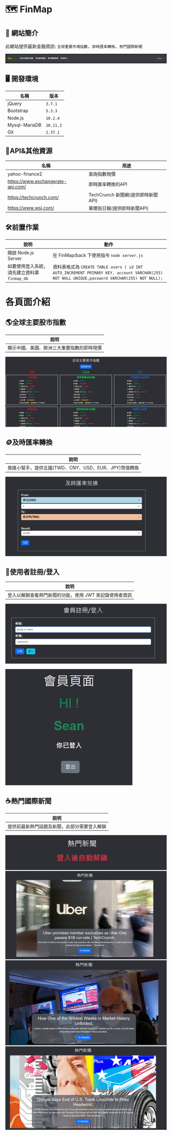 # 🗺 FinMap

## 📝 網站簡介
此網站提供最新金融資訊:  `全球重要市場指數`、`即時匯率轉換`、`熱門國際新聞`

![FinMap](https://github.com/sean56787/FinMap/blob/main/demo_img/navbar.png)

## 🖥️ 開發環境
| 名稱 | 版本 |
|------|------|
| jQuery | `3.7.1` |
| Bootstrap | `5.3.3` |
| Node.js | `10.2.4` |
| Mysql-MariaDB | `10.11.2` |
| Git | `2.37.1` |

## 🚀API&其他資源
| 名稱 | 用途 |
|------|------|
| yahoo-finance2 | 查詢指數現價 |
| https://www.exchangerate-api.com/ | 即時匯率轉換的API |
| https://techcrunch.com/ | TechCrunch 新聞網(提供即時新聞API) |
| https://www.wsj.com/ | 華爾街日報(提供即時新聞API) |

## 🛠️前置作業
| 說明 | 動作 |
|------|------|
| 開啟 Node.js Server | 在 FinMap/back 下使用指令 `node server.js` |
| 如要使用登入系統，須先建立資料庫 `finmap_db` | 資料表格式為 `CREATE TABLE users ( id INT AUTO_INCREMENT PRIMARY KEY, account VARCHAR(255) NOT NULL UNIQUE,password VARCHAR(255) NOT NULL);` |

# 各頁面介紹

## 🌎全球主要股市指數
| 說明 |
|------|
| 顯示中國、美國、歐洲三大重要指數的即時現價 |

![全球主要股市指數](https://github.com/sean56787/FinMap/blob/main/demo_img/TGSI.png)


## 🪙及時匯率轉換
| 說明 |
|------|
| 換匯小幫手，提供五國(TWD、CNY、USD、EUR、JPY)幣值轉換 |

![及時匯率轉換](https://github.com/sean56787/FinMap/blob/main/demo_img/Forex.png)



## 👤使用者註冊/登入
| 說明 |
|------|
| 登入以解鎖查看熱門新聞的功能，使用 JWT 來記錄使用者資訊 |

![使用者註冊/登入](https://github.com/sean56787/FinMap/blob/main/demo_img/login.png)

![使用者註冊/登入2](https://github.com/sean56787/FinMap/blob/main/demo_img/login02.png)



## ☕熱門國際新聞
| 說明 |
|------|
| 提供前最新熱門話題及新聞，此部分需要登入解鎖|

![登入後解鎖](https://github.com/sean56787/FinMap/blob/main/demo_img/news_locked.png)
![新聞1](https://github.com/sean56787/FinMap/blob/main/demo_img/NEWS01.png)
![新聞2](https://github.com/sean56787/FinMap/blob/main/demo_img/NEWS02.png)
![新聞3](https://github.com/sean56787/FinMap/blob/main/demo_img/NEWS03.png)


